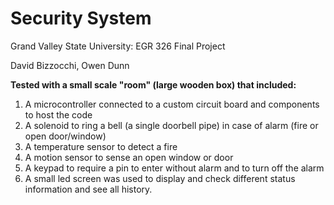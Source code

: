# Security System

Grand Valley State University: EGR 326 Final Project

David Bizzocchi, Owen Dunn

**Tested with a small scale "room" (large wooden box) that included:**
1. A microcontroller connected to a custom circuit board and components to host the code
2. A solenoid to ring a bell (a single doorbell pipe) in case of alarm (fire or open door/window)
3. A temperature sensor to detect a fire
4. A motion sensor to sense an open window or door
5. A keypad to require a pin to enter without alarm and to turn off the alarm
6. A small led screen was used to display and check different status information and see all history.
